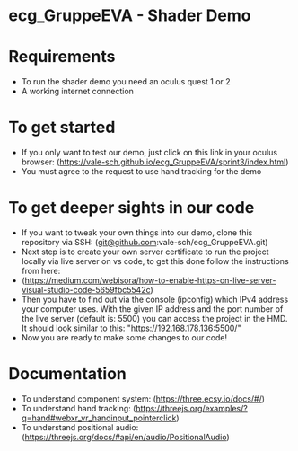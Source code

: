 # ecg_GruppeEVA - Shader Demo

# Requirements
- To run the shader demo you need an oculus quest 1 or 2 
- A working internet connection 

# To get started
- If you only want to test our demo, just click on this link in your oculus browser: (https://vale-sch.github.io/ecg_GruppeEVA/sprint3/index.html) 
- You must agree to the request to use hand tracking for the demo 

# To get deeper sights in our code
- If you want to tweak your own things into our demo, clone this repository via SSH: (git@github.com:vale-sch/ecg_GruppeEVA.git)
- Next step is to create your own server certificate to run the project locally via live server on vs code, to get this done follow the instructions from here: 
- (https://medium.com/webisora/how-to-enable-https-on-live-server-visual-studio-code-5659fbc5542c)
- Then you have to find out via the console (ipconfig) which IPv4 address your computer uses. With the given IP address and the port number of the live server (default is: 5500) you can access the project in the HMD. It should look similar to this: "https://192.168.178.136:5500/"
- Now you are ready to make some changes to our code!

# Documentation
- To understand component system: (https://three.ecsy.io/docs/#/)
- To understand hand tracking: (https://threejs.org/examples/?q=hand#webxr_vr_handinput_pointerclick)
- To understand positional audio: (https://threejs.org/docs/#api/en/audio/PositionalAudio)

